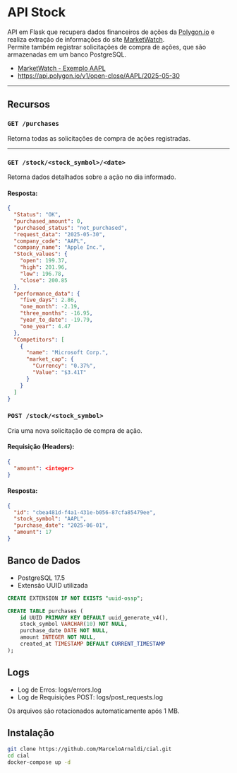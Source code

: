 # API Stock

API em Flask que recupera dados financeiros de ações da [Polygon.io](https://polygon.io) e realiza extração de informações do site [MarketWatch](https://www.marketwatch.com).  
Permite também registrar solicitações de compra de ações, que são armazenadas em um banco PostgreSQL.

- [MarketWatch - Exemplo AAPL](https://www.marketwatch.com)
- https://api.polygon.io/v1/open-close/AAPL/2025-05-30

---

## Recursos 

### `GET /purchases`
Retorna todas as solicitações de compra de ações registradas.

---

### `GET /stock/<stock_symbol>/<date>`
Retorna dados detalhados sobre a ação no dia informado.

#### Resposta:
```json
{
  "Status": "OK",
  "purchased_amount": 0,
  "purchased_status": "not_purchased",
  "request_data": "2025-05-30",
  "company_code": "AAPL",
  "company_name": "Apple Inc.",
  "Stock_values": {
    "open": 199.37,
    "high": 201.96,
    "low": 196.78,
    "close": 200.85
  },
  "performance_data": {
    "five_days": 2.86,
    "one_month": -2.19,
    "three_months": -16.95,
    "year_to_date": -19.79,
    "one_year": 4.47
  },
  "Competitors": [
    {
      "name": "Microsoft Corp.",
      "market_cap": {
        "Currency": "0.37%",
        "Value": "$3.41T"
      }
    }
  ]
}
```

### `POST /stock/<stock_symbol>`
Cria uma nova solicitação de compra de ação.

#### Requisição (Headers):
```json
{
  "amount": <integer>
}
```

#### Resposta:
```json
{
  "id": "cbea481d-f4a1-431e-b056-87cfa85479ee",
  "stock_symbol": "AAPL",
  "purchase_date": "2025-06-01",
  "amount": 17
}
```

## Banco de Dados
- PostgreSQL 17.5
- Extensão UUID utilizada
```sql
CREATE EXTENSION IF NOT EXISTS "uuid-ossp";

CREATE TABLE purchases (
    id UUID PRIMARY KEY DEFAULT uuid_generate_v4(),
    stock_symbol VARCHAR(10) NOT NULL,
    purchase_date DATE NOT NULL,
    amount INTEGER NOT NULL,
    created_at TIMESTAMP DEFAULT CURRENT_TIMESTAMP
);
```

## Logs
- Log de Erros: logs/errors.log
- Log de Requisições POST: logs/post_requests.log
  
Os arquivos são rotacionados automaticamente após 1 MB.

## Instalação
```bash
git clone https://github.com/MarceloArnaldi/cial.git
cd cial
docker-compose up -d
```







